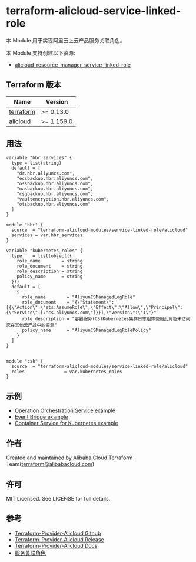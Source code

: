 # terraform-alicloud-service-linked-role
本 Module 用于实现阿里云上云产品服务关联角色。

本 Module 支持创建以下资源:

* [alicloud_resource_manager_service_linked_role](https://registry.terraform.io/providers/aliyun/alicloud/latest/docs/resources/resource_manager_service_linked_role)

## Terraform 版本

| Name | Version |
|------|---------|
| <a name="requirement_terraform"></a> [terraform](#requirement\_terraform) | >= 0.13.0 |
| <a name="requirement_alicloud"></a> [alicloud](#requirement\_alicloud) | >= 1.159.0 |

## 用法

```hcl
variable "hbr_services" {
  type = list(string)
  default = [
    "dr.hbr.aliyuncs.com",
    "ecsbackup.hbr.aliyuncs.com",
    "ossbackup.hbr.aliyuncs.com",
    "nasbackup.hbr.aliyuncs.com",
    "csgbackup.hbr.aliyuncs.com",
    "vaultencryption.hbr.aliyuncs.com",
    "otsbackup.hbr.aliyuncs.com"
  ]
}

module "hbr" {  
  source  = "terraform-alicloud-modules/service-linked-role/alicloud"
  services = var.hbr_services
}

variable "kubernetes_roles" {
  type    = list(object({
    role_name        = string
    role_document    = string
    role_description = string
    policy_name      = string
  }))
  default = [
    {
      role_name        = "AliyunCSManagedLogRole"
      role_document    = "{\"Statement\":[{\"Action\":\"sts:AssumeRole\",\"Effect\":\"Allow\",\"Principal\":{\"Service\":[\"cs.aliyuncs.com\"]}}],\"Version\":\"1\"}"
      role_description = "容器服务(CS)Kubernetes集群日志组件使用此角色来访问您在其他云产品中的资源"
      policy_name      = "AliyunCSManagedLogRolePolicy"
    }
  ]
}


module "csk" {
  source  = "terraform-alicloud-modules/service-linked-role/alicloud"
  roles               = var.kubernetes_roles
}
```

## 示例

* [Operation Orchestration Service example](https://github.com/terraform-alicloud-modules/terraform-alicloud-service-linked-role/tree/master/examples/oos)
* [Event Bridge example](https://github.com/terraform-alicloud-modules/terraform-alicloud-service-linked-role/tree/master/examples/eventbridge)
* [Container Service for Kubernetes example](https://github.com/terraform-alicloud-modules/terraform-alicloud-service-linked-role/tree/master/examples/container-service-kubernetes)


作者
-------
Created and maintained by Alibaba Cloud Terraform Team(terraform@alibabacloud.com)

许可
----
 MIT Licensed. See LICENSE for full details.

参考
---------
* [Terraform-Provider-Alicloud Github](https://github.com/terraform-providers/terraform-provider-alicloud)
* [Terraform-Provider-Alicloud Release](https://releases.hashicorp.com/terraform-provider-alicloud/)
* [Terraform-Provider-Alicloud Docs](https://www.terraform.io/docs/providers/alicloud/index.html)
* [服务关联角色](https://www.alibabacloud.com/help/en/doc-detail/160674.html)